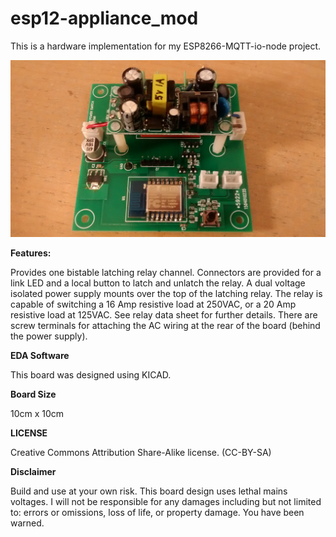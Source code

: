 **esp12-appliance_mod**
==========
This is a hardware implementation for my ESP8266-MQTT-io-node project.

![ProjectPicture](relayboard.jpg)

**Features:**

Provides one bistable latching relay channel. Connectors are provided for a link LED and a local button to latch and unlatch the relay.
A dual voltage isolated power supply mounts over the top of the latching relay. The relay is capable of switching  a 16 Amp resistive load at 250VAC, or
a 20 Amp resistive load at 125VAC. See relay data sheet for further details. There are screw terminals for attaching the AC wiring  at the rear of the board (behind the power supply).

**EDA Software**

This board was designed using KICAD. 

**Board Size**

10cm x 10cm

**LICENSE**

Creative Commons Attribution Share-Alike license. (CC-BY-SA)

**Disclaimer**

Build and use at your own risk. This board design uses lethal mains voltages. I will not be responsible for any damages including but not limited to: errors or omissions, loss of life, or property damage. You have been warned.


